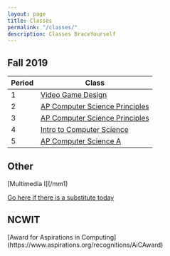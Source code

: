 ```yaml
---
layout: page
title: Classes
permalink: "/classes/"
description: Classes BraceYourself
---
```


## Fall 2019

<div class="section" markdown="1">

<div class="class-table" markdown="1">

| Period | Class                                    |
|--------|------------------------------------------|
| 1      | [Video Game Design](/game_design)        |
| 2      | [AP Computer Science Principles](/apcsp) |
| 3      | [AP Computer Science Principles](/apcsp) |
| 4      | [Intro to Computer Science](/intro_cs)   |
| 5      | [AP Computer Science A](/apcs)           |


</div>
</div>

## Other

<div class="section" markdown="1">
[Multimedia I](/mm1)
<!-- [AP Computer Science Principles](/apcsp) -->


[Go here if there is a substitute today](today)

</div>

## NCWIT

<div class="section" markdown="1">
[Award for Aspirations in Computing](https://www.aspirations.org/recognitions/AiCAward)
</div>